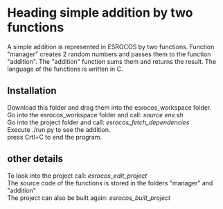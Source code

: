 <h1>Heading simple addition by two functions</h1>

A simple addition is represented in ESROCOS by two functions.
Function "manager" creates 2 random numbers and passes them to the function "addition".
The "addition" function sums them and returns the result. 
The language of the functions is written in C.

<h2>Installation</h2>

Download this folder and drag them into the esrocos_workspace folder.</br>
Go into the esrocos_workspace folder and call: <em>source env.sh</em></br>
Go into the project folder and call: <em>esrocos_fetch_dependencies</em></br>
Execute ./run.py to see the addition.</br>
press Crtl+C to end the program. 

<h2>other details</h2>

To look into the project call: <em>esrocos_edit_project</em></br>
The source code of the functions is stored in the folders "manager" and "addition"</br>
The project can also be built again: <em>esrocos_built_project</em>
